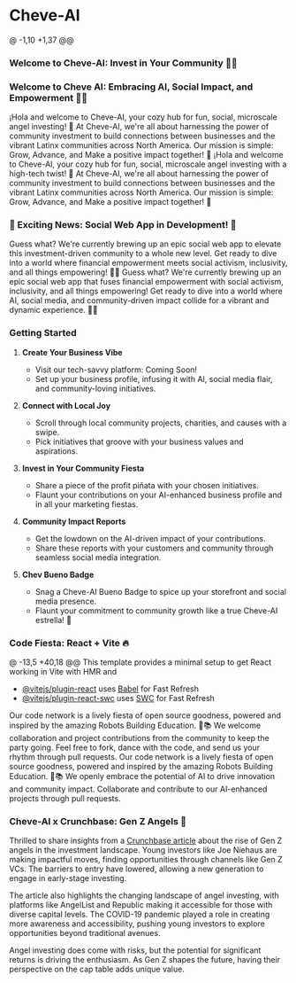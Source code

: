 # Cheve-AI

@ -1,10 +1,37 @@
### Welcome to Cheve-AI: Invest in Your Community 🌮🎉
### Welcome to Cheve AI: Embracing AI, Social Impact, and Empowerment 🌮🎉

¡Hola and welcome to Cheve-AI, your cozy hub for fun, social, microscale angel investing! 🚀 At Cheve-AI, we're all about harnessing the power of community investment to build connections between businesses and the vibrant Latinx communities across North America. Our mission is simple: Grow, Advance, and Make a positive impact together! 💖
¡Hola and welcome to Cheve-AI, your cozy hub for fun, social, microscale angel investing with a high-tech twist! 🚀 At Cheve-AI, we're all about harnessing the power of community investment to build connections between businesses and the vibrant Latinx communities across North America. Our mission is simple: Grow, Advance, and Make a positive impact together! 💖

### 🚀 Exciting News: Social Web App in Development! 🚀

Guess what? We're currently brewing up an epic social web app to elevate this investment-driven community to a whole new level. Get ready to dive into a world where financial empowerment meets social activism, inclusivity, and all things empowering! 💪✨
Guess what? We're currently brewing up an epic social web app that fuses financial empowerment with social activism, inclusivity, and all things empowering! Get ready to dive into a world where AI, social media, and community-driven impact collide for a vibrant and dynamic experience. 💪✨

### Getting Started

1. **Create Your Business Vibe**

   - Visit our tech-savvy platform: Coming Soon!
   - Set up your business profile, infusing it with AI, social media flair, and community-loving initiatives.

2. **Connect with Local Joy**

   - Scroll through local community projects, charities, and causes with a swipe.
   - Pick initiatives that groove with your business values and aspirations.

3. **Invest in Your Community Fiesta**

   - Share a piece of the profit piñata with your chosen initiatives.
   - Flaunt your contributions on your AI-enhanced business profile and in all your marketing fiestas.

4. **Community Impact Reports**

   - Get the lowdown on the AI-driven impact of your contributions.
   - Share these reports with your customers and community through seamless social media integration.

5. **Chev Bueno Badge**

   - Snag a Cheve-AI Bueno Badge to spice up your storefront and social media presence.
   - Flaunt your commitment to community growth like a true Cheve-AI estrella! 🌟

### Code Fiesta: React + Vite 🔥

@ -13,5 +40,18 @@ This template provides a minimal setup to get React working in Vite with HMR and
- [@vitejs/plugin-react](https://github.com/vitejs/vite-plugin-react/blob/main/packages/plugin-react/README.md) uses [Babel](https://babeljs.io/) for Fast Refresh
- [@vitejs/plugin-react-swc](https://github.com/vitejs/vite-plugin-react-swc) uses [SWC](https://swc.rs/) for Fast Refresh

Our code network is a lively fiesta of open source goodness, powered and inspired by the amazing Robots Building Education. 🤖📚 We welcome collaboration and project contributions from the community to keep the party going. Feel free to fork, dance with the code, and send us your rhythm through pull requests.
Our code network is a lively fiesta of open source goodness, powered and inspired by the amazing Robots Building Education. 🤖📚 We openly embrace the potential of AI to drive innovation and community impact. Collaborate and contribute to our AI-enhanced projects through pull requests.

### Cheve-AI x Crunchbase: Gen Z Angels 🚀

Thrilled to share insights from a [Crunchbase article](https://news.crunchbase.com/venture/gen-z-angel-investing/) about the rise of Gen Z angels in the investment landscape. Young investors like Joe Niehaus are making impactful moves, finding opportunities through channels like Gen Z VCs. The barriers to entry have lowered, allowing a new generation to engage in early-stage investing.

The article also highlights the changing landscape of angel investing, with platforms like AngelList and Republic making it accessible for those with diverse capital levels. The COVID-19 pandemic played a role in creating more awareness and accessibility, pushing young investors to explore opportunities beyond traditional avenues.

Angel investing does come with risks, but the potential for significant returns is driving the enthusiasm. As Gen Z shapes the future, having their perspective on the cap table adds unique value.
